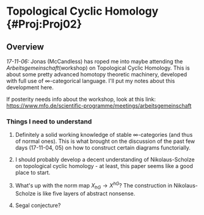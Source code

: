 Topological Cyclic Homology {#Proj:Proj02}
===========================

Overview
--------

*17-11-06:* Jonas (McCandless) has roped me into maybe attending the
*Arbeitsgemeinschaft*(workshop) on Topological Cyclic Homology. This is
about some pretty advanced homotopy theoretic machinery, developed with
full use of $\infty$-categorical language. I'll put my notes about this
development here.

If posterity needs info about the workshop, look at this link:
<https://www.mfo.de/scientific-programme/meetings/arbeitsgemeinschaft>

### Things I need to understand

1.  Definitely a solid working knowledge of stable $\infty$-categories
    (and thus of normal ones). This is what brought on the discussion of
    the past few days (17-11-04, 05) on how to construct certain
    diagrams functorially.

2.  I should probably develop a decent understanding of Nikolaus-Scholze
    on topological cyclic homology - at least, this paper seems like a
    good place to start.

3.  What's up with the norm map $X_{hG} \to X^{hG}$? The construction in
    Nikolaus-Scholze is like five layers of abstract nonsense.

4.  Segal conjecture?
